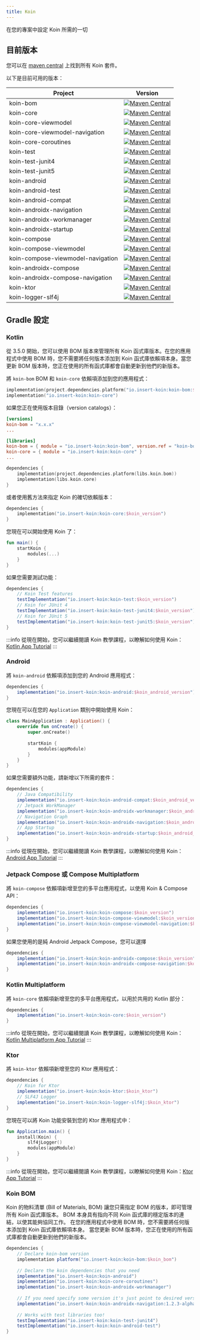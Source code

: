 ```yaml
---
title: Koin
---
```

在您的專案中設定 Koin 所需的一切

## 目前版本

您可以在 [maven central](https://search.maven.org/search?q=io.insert-koin) 上找到所有 Koin 套件。

以下是目前可用的版本：

| Project                          |                                                                                                      Version                                                                                                       |
|----------------------------------|:------------------------------------------------------------------------------------------------------------------------------------------------------------------------------------------------------------------:|
| koin-bom                         |                                   [![Maven Central](https://img.shields.io/maven-central/v/io.insert-koin/koin-bom)](https://mvnrepository.com/artifact/io.insert-koin/koin-bom)                                   |
| koin-core                        |                                  [![Maven Central](https://img.shields.io/maven-central/v/io.insert-koin/koin-core)](https://mvnrepository.com/artifact/io.insert-koin/koin-core)                                  |
| koin-core-viewmodel              |                        [![Maven Central](https://img.shields.io/maven-central/v/io.insert-koin/koin-core-viewmodel)](https://mvnrepository.com/artifact/io.insert-koin/koin-core-viewmodel)                        |
| koin-core-viewmodel-navigation |             [![Maven Central](https://img.shields.io/maven-central/v/io.insert-koin/koin-core-viewmodel-navigation)](https://mvnrepository.com/artifact/io.insert-koin/koin-core-viewmodel-navigation)             |
| koin-core-coroutines             |                       [![Maven Central](https://img.shields.io/maven-central/v/io.insert-koin/koin-core-coroutines)](https://mvnrepository.com/artifact/io.insert-koin/koin-core-coroutines)                       |
| koin-test                        |                                  [![Maven Central](https://img.shields.io/maven-central/v/io.insert-koin/koin-test)](https://mvnrepository.com/artifact/io.insert-koin/koin-test)                                  |
| koin-test-junit4                 |                           [![Maven Central](https://img.shields.io/maven-central/v/io.insert-koin/koin-test-junit4)](https://mvnrepository.com/artifact/io.insert-koin/koin-test-junit4)                           |
| koin-test-junit5                  |                   [![Maven Central](https://img.shields.io/maven-central/v/io.insert-koin/koin-test-junit5)](https://mvnrepository.com/artifact/io.insert-koin/koin-test-junit5)                                   |
| koin-android                     |                               [![Maven Central](https://img.shields.io/maven-central/v/io.insert-koin/koin-android)](https://mvnrepository.com/artifact/io.insert-koin/koin-android)                               |
| koin-android-test                |                          [![Maven Central](https://img.shields.io/maven-central/v/io.insert-koin/koin-android-test)](https://mvnrepository.com/artifact/io.insert-koin/koin-android-test)                          |
| koin-android-compat              |                        [![Maven Central](https://img.shields.io/maven-central/v/io.insert-koin/koin-android-compat)](https://mvnrepository.com/artifact/io.insert-koin/koin-android-compat)                        |
| koin-androidx-navigation         |                   [![Maven Central](https://img.shields.io/maven-central/v/io.insert-koin/koin-androidx-navigation)](https://mvnrepository.com/artifact/io.insert-koin/koin-androidx-navigation)                   |
| koin-androidx-workmanager        |                  [![Maven Central](https://img.shields.io/maven-central/v/io.insert-koin/koin-androidx-workmanager)](https://mvnrepository.com/artifact/io.insert-koin/koin-androidx-workmanager)                  |
| koin-androidx-startup        |                      [![Maven Central](https://img.shields.io/maven-central/v/io.insert-koin/koin-androidx-startup)](https://mvnrepository.com/artifact/io.insert-koin/koin-androidx-startup)                      |
| koin-compose                     |                               [![Maven Central](https://img.shields.io/maven-central/v/io.insert-koin/koin-compose)](https://mvnrepository.com/artifact/io.insert-koin/koin-compose)                               |
| koin-compose-viewmodel           |                     [![Maven Central](https://img.shields.io/maven-central/v/io.insert-koin/koin-compose-viewmodel)](https://mvnrepository.com/artifact/io.insert-koin/koin-compose-viewmodel)                     |
| koin-compose-viewmodel-navigation|          [![Maven Central](https://img.shields.io/maven-central/v/io.insert-koin/koin-compose-viewmodel-navigation)](https://mvnrepository.com/artifact/io.insert-koin/koin-compose-viewmodel-navigation)          |
| koin-androidx-compose            |                      [![Maven Central](https://img.shields.io/maven-central/v/io.insert-koin/koin-androidx-compose)](https://mvnrepository.com/artifact/io.insert-koin/koin-androidx-compose)                      |
| koin-androidx-compose-navigation |           [![Maven Central](https://img.shields.io/maven-central/v/io.insert-koin/koin-androidx-compose-navigation)](https://mvnrepository.com/artifact/io.insert-koin/koin-androidx-compose-navigation)           |
| koin-ktor                        |                                  [![Maven Central](https://img.shields.io/maven-central/v/io.insert-koin/koin-ktor)](https://mvnrepository.com/artifact/io.insert-koin/koin-ktor)                                  |
| koin-logger-slf4j                |                          [![Maven Central](https://img.shields.io/maven-central/v/io.insert-koin/koin-logger-slf4j)](https://mvnrepository.com/artifact/io.insert-koin/koin-logger-slf4j)                          |

## Gradle 設定

### Kotlin

從 3.5.0 開始，您可以使用 BOM 版本來管理所有 Koin 函式庫版本。在您的應用程式中使用 BOM 時，您不需要將任何版本添加到 Koin 函式庫依賴項本身。當您更新 BOM 版本時，您正在使用的所有函式庫都會自動更新到他們的新版本。

將 `koin-bom` BOM 和 `koin-core` 依賴項添加到您的應用程式：
```kotlin
implementation(project.dependencies.platform("io.insert-koin:koin-bom:$koin_version"))
implementation("io.insert-koin:koin-core")
```
如果您正在使用版本目錄（version catalogs）：
```toml
[versions]
koin-bom = "x.x.x"
...

[libraries]
koin-bom = { module = "io.insert-koin:koin-bom", version.ref = "koin-bom" }
koin-core = { module = "io.insert-koin:koin-core" }
...
```
```kotlin
dependencies {
    implementation(project.dependencies.platform(libs.koin.bom))
    implementation(libs.koin.core)
}
```

或者使用舊方法來指定 Koin 的確切依賴版本：
```kotlin
dependencies {
    implementation("io.insert-koin:koin-core:$koin_version")
}
```

您現在可以開始使用 Koin 了：

```kotlin
fun main() {
    startKoin {
        modules(...)
    }
}
```

如果您需要測試功能：

```groovy
dependencies {
    // Koin Test features
    testImplementation("io.insert-koin:koin-test:$koin_version")
    // Koin for JUnit 4
    testImplementation("io.insert-koin:koin-test-junit4:$koin_version")
    // Koin for JUnit 5
    testImplementation("io.insert-koin:koin-test-junit5:$koin_version")
}
```

:::info
從現在開始，您可以繼續閱讀 Koin 教學課程，以瞭解如何使用 Koin：[Kotlin App Tutorial](/docs/quickstart/kotlin)
:::

### **Android**

將 `koin-android` 依賴項添加到您的 Android 應用程式：

```groovy
dependencies {
    implementation("io.insert-koin:koin-android:$koin_android_version")
}
```

您現在可以在您的 `Application` 類別中開始使用 Koin：

```kotlin
class MainApplication : Application() {
    override fun onCreate() {
        super.onCreate()
        
        startKoin {
            modules(appModule)
        }
    }
}
```

如果您需要額外功能，請新增以下所需的套件：

```groovy
dependencies {
    // Java Compatibility
    implementation("io.insert-koin:koin-android-compat:$koin_android_version")
    // Jetpack WorkManager
    implementation("io.insert-koin:koin-androidx-workmanager:$koin_android_version")
    // Navigation Graph
    implementation("io.insert-koin:koin-androidx-navigation:$koin_android_version")
    // App Startup
    implementation("io.insert-koin:koin-androidx-startup:$koin_android_version")
}
```

:::info
從現在開始，您可以繼續閱讀 Koin 教學課程，以瞭解如何使用 Koin：[Android App Tutorial](/docs/quickstart/android-viewmodel)
:::

### **Jetpack Compose 或 Compose Multiplatform**

將 `koin-compose` 依賴項新增至您的多平台應用程式，以使用 Koin & Compose API：

```groovy
dependencies {
    implementation("io.insert-koin:koin-compose:$koin_version")
    implementation("io.insert-koin:koin-compose-viewmodel:$koin_version")
    implementation("io.insert-koin:koin-compose-viewmodel-navigation:$koin_version")
}
```

如果您使用的是純 Android Jetpack Compose，您可以選擇

```groovy
dependencies {
    implementation("io.insert-koin:koin-androidx-compose:$koin_version")
    implementation("io.insert-koin:koin-androidx-compose-navigation:$koin_version")
}
```

### **Kotlin Multiplatform**

將 `koin-core` 依賴項新增至您的多平台應用程式，以用於共用的 Kotlin 部分：

```groovy
dependencies {
    implementation("io.insert-koin:koin-core:$koin_version")
}
```

:::info
從現在開始，您可以繼續閱讀 Koin 教學課程，以瞭解如何使用 Koin：[Kotlin Multiplatform App Tutorial](/docs/quickstart/kmp)
:::

### **Ktor**

將 `koin-ktor` 依賴項新增至您的 Ktor 應用程式：

```groovy
dependencies {
    // Koin for Ktor 
    implementation("io.insert-koin:koin-ktor:$koin_ktor")
    // SLF4J Logger
    implementation("io.insert-koin:koin-logger-slf4j:$koin_ktor")
}
```

您現在可以將 Koin 功能安裝到您的 Ktor 應用程式中：

```kotlin
fun Application.main() {
    install(Koin) {
        slf4jLogger()
        modules(appModule)
    }
}
```

:::info
從現在開始，您可以繼續閱讀 Koin 教學課程，以瞭解如何使用 Koin：[Ktor App Tutorial](/docs/quickstart/ktor)
:::


### **Koin BOM**
Koin 的物料清單 (Bill of Materials, BOM) 讓您只需指定 BOM 的版本，即可管理所有 Koin 函式庫版本。 BOM 本身具有指向不同 Koin 函式庫的穩定版本的連結，以使其能夠協同工作。 在您的應用程式中使用 BOM 時，您不需要將任何版本添加到 Koin 函式庫依賴項本身。 當您更新 BOM 版本時，您正在使用的所有函式庫都會自動更新到他們的新版本。

```groovy
dependencies {
    // Declare koin-bom version
    implementation platform("io.insert-koin:koin-bom:$koin_bom")
    
    // Declare the koin dependencies that you need
    implementation("io.insert-koin:koin-android")
    implementation("io.insert-koin:koin-core-coroutines")
    implementation("io.insert-koin:koin-androidx-workmanager")
    
    // If you need specify some version it's just point to desired version
    implementation("io.insert-koin:koin-androidx-navigation:1.2.3-alpha03")
    
    // Works with test libraries too!
    testImplementation("io.insert-koin:koin-test-junit4")
    testImplementation("io.insert-koin:koin-android-test")
}
```
